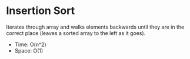 # Insertion Sort

Iterates through array and walks elements backwards until they are in the correct place (leaves a sorted array to the left as it goes).

* Time: O(n^2)
* Space: O(1)
